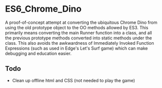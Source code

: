 # ES6_Chrome_Dino

A proof-of-concept attempt at converting the ubiquitous Chrome Dino from using the old prototype object to the OO methods allowed by ES3.  This primarily means converting the main Runner function into a class, and all the previous prototype methods converted into static methods under the class.  This also avoids the awkwardness of Immediately Invoked Function Expressions (such as used in Edge's Let's Surf game) which can make debugging and education easier.
## Todo
- Clean up offline html and CSS (not needed to play the game)

